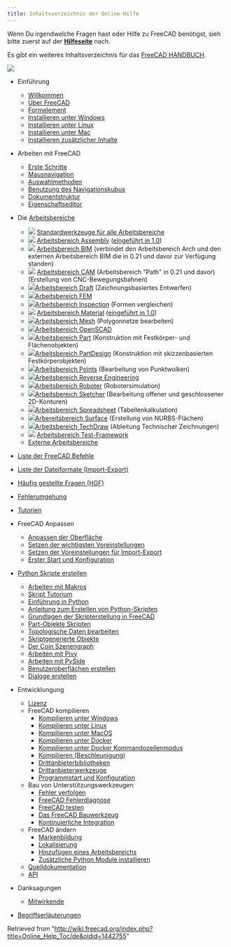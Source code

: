 ```yaml
---
title: Inhaltsverzeichnis der Online-Hilfe
---
```

Wenn Du irgendwelche Fragen hast oder Hilfe zu FreeCAD benötigst, sieh bitte zuerst auf der **[Hilfeseite](/Help/de "Help/de")** nach.

Es gibt ein weiteres Inhaltsverzeichnis für das [FreeCAD HANDBUCH](/Manual:Introduction/de "Manual:Introduction/de").

![](/images/Online_Help_Toc.svg)

* Einführung
  + [Willkommen](/Online_Help_Startpage/de "Online Help Startpage/de")
  + [Über FreeCAD](/About_FreeCAD/de "About FreeCAD/de")
  + [Formelement](/Feature_list/de "Feature list/de")
  + [Installieren unter Windows](/Install_on_Windows/de "Install on Windows/de")
  + [Installieren unter Linux](/Install_on_Linux/de "Install on Linux/de")
  + [Installieren unter Mac](/Install_on_Mac/de "Install on Mac/de")
  + [Installieren zusätzlicher Inhalte](/Installing/de "Installing/de")

* Arbeiten mit FreeCAD
  + [Erste Schritte](/Getting_started/de "Getting started/de")
  + [Mausnavigation](/Mouse_navigation/de "Mouse navigation/de")
  + [Auswahlmethoden](/Selection_methods/de "Selection methods/de")
  + [Benutzung des Navigationskubus](/Navigation_Cube/de "Navigation Cube/de")
  + [Dokumentstruktur](/Document_structure/de "Document structure/de")
  + [Eigenschaftseditor](/Property_editor/de "Property editor/de")

* Die [Arbeitsbereiche](/Workbenches/de "Workbenches/de")
  + ![](/images/Freecad.svg) [Standardwerkzeuge für alle Arbeitsbereiche](/Std_Base/de "Std Base/de")
  + ![](/images/Workbench_Assembly.svg) [Arbeitsbereich Assembly](/Assembly_Workbench/de "Assembly Workbench/de") ([eingeführt in 1.0](/Release_notes_1.0/de "Release notes 1.0/de"))
  + ![](/images/Workbench_BIM.svg) [Arbeitsbereich BIM](/BIM_Workbench/de "BIM Workbench/de") (verbindet den Arbeitsbereich Arch und den externen Arbeitsbereich BIM die in 0.21 und davor zur Verfügung standen)
  + ![](/images/Workbench_CAM.svg) [Arbeitsbereich CAM](/CAM_Workbench/de "CAM Workbench/de") (Arbeitsbereich "Path" in 0.21 und davor) (Erstellung von CNC-Bewegungsbahnen)
  + ![](/images/Workbench_Draft.svg)[Arbeitsbereich Draft](/Draft_Workbench/de "Draft Workbench/de") (Zeichnungsbasiertes Entwerfen)
  + ![](/images/Workbench_FEM.svg)[Arbeitsbereich FEM](/FEM_Workbench/de "FEM Workbench/de")
  + ![](/images/Workbench_Inspection.svg)[Arbeitsbereich Inspection](/Inspection_Workbench/de "Inspection Workbench/de") (Formen vergleichen)
  + ![](/images/Workbench_Material.svg) [Arbeitsbereich Material](/Material_Workbench/de "Material Workbench/de") ([eingeführt in 1.0](/Release_notes_1.0/de "Release notes 1.0/de"))
  + ![](/images/Workbench_Mesh.svg)[Arbeitsbereich Mesh](/Mesh_Workbench/de "Mesh Workbench/de") (Polygonnetze bearbeiten)
  + ![](/images/Workbench_OpenSCAD.svg)[Arbeitsbereich OpenSCAD](/OpenSCAD_Workbench/de "OpenSCAD Workbench/de")
  + ![](/images/Workbench_Part.svg)[Arbeitsbereich Part](/Part_Workbench/de "Part Workbench/de") (Konstruktion mit Festkörper- und Flächenobjekten)
  + ![](/images/Workbench_PartDesign.svg)[Arbeitsbereich PartDesign](/PartDesign_Workbench/de "PartDesign Workbench/de") (Konstruktion mit skizzenbasierten Festkörperobjekten)
  + ![](/images/Workbench_Points.svg)[Arbeitsbereich Points](/Points_Workbench/de "Points Workbench/de") (Bearbeitung von Punktwolken)
  + ![](/images/Workbench_Reverse_Engineering.svg)[Arbeitsbereich Reverse Engineering](/Reverse_Engineering_Workbench/de "Reverse Engineering Workbench/de")
  + ![](/images/Workbench_Robot.svg)[Arbeitsbereich Roboter](/Robot_Workbench/de "Robot Workbench/de") (Robotersimulation)
  + ![](/images/Workbench_Sketcher.svg)[Arbeitsbereich Sketcher](/Sketcher_Workbench/de "Sketcher Workbench/de") (Bearbeitung offener und geschlossener 2D-Konturen)
  + ![](/images/Workbench_Spreadsheet.svg)[Arbeitsbereich Spreadsheet](/Spreadsheet_Workbench/de "Spreadsheet Workbench/de") (Tabellenkalkulation)
  + ![](/images/Workbench_Surface.svg)[Arbereitsbereich Surface](/Surface_Workbench/de "Surface Workbench/de") (Erstellung von NURBS-Flächen)
  + ![](/images/Workbench_TechDraw.svg)[Arbeitsbereich TechDraw](/TechDraw_Workbench/de "TechDraw Workbench/de") (Ableitung Technischer Zeichnungen)
  + ![](/images/Workbench_Test.svg) [Arbeitsbereich Test-Framework](/Testing "Testing")
  + [Externe Arbeitsbereiche](/External_workbenches/de "External workbenches/de")

* [Liste der FreeCAD Befehle](/List_of_Commands/de "List of Commands/de")

* [Liste der Dateiformate (Import-Export)](/Import_Export/de "Import Export/de")

* [Häufig gestellte Fragen (HGF)](/Frequently_asked_questions/de "Frequently asked questions/de")

* [Fehlerumgehung](/Workarounds/de "Workarounds/de")

* [Tutorien](/Tutorials/de "Tutorials/de")

* FreeCAD Anpassen
  + [Anpassen der Oberfläche](/Interface_Customization/de "Interface Customization/de")
  + [Setzen der wichtigsten Voreinstellungen](/Preferences_Editor/de "Preferences Editor/de")
  + [Setzen der Voreinstellungen für Import-Export](/Import_Export_Preferences/de "Import Export Preferences/de")
  + [Erster Start und Konfiguration](/Start_up_and_Configuration "Start up and Configuration")

* [Python Skripte erstellen](/Scripting_and_macros/de "Scripting and macros/de")
  + [Arbeiten mit Makros](/Macros/de "Macros/de")
  + [Skript Tutorium](/Scripts/de "Scripts/de")
  + [Einführung in Python](/Introduction_to_Python/de "Introduction to Python/de")
  + [Anleitung zum Erstellen von Python-Skripten](/Python_scripting_tutorial/de "Python scripting tutorial/de")
  + [Grundlagen der Skripterstellung in FreeCAD](/FreeCAD_Scripting_Basics/de "FreeCAD Scripting Basics/de")
  + [Part-Objekte Skripten](/Part_scripting/de "Part scripting/de")
  + [Topologische Daten bearbeiten](/Topological_data_scripting/de "Topological data scripting/de")
  + [Skriptgenerierte Objekte](/Scripted_objects/de "Scripted objects/de")
  + [Der Coin Szenengraph](/Scenegraph/de "Scenegraph/de")
  + [Arbeiten mit Pivy](/Pivy/de "Pivy/de")
  + [Arbeiten mit PySide](/PySide/de "PySide/de")
  + [Benutzeroberflächen erstellen](/Interface_creation/de "Interface creation/de")
  + [Dialoge erstellen](/Dialog_creation/de "Dialog creation/de")

* Entwicklungung
  + [Lizenz](/License/de "License/de")
  + FreeCAD kompilieren
    - [Kompilieren unter Windows](/Compile_on_Windows/de "Compile on Windows/de")
    - [Kompilieren unter Linux](/Compile_on_Linux/de "Compile on Linux/de")
    - [Kompilieren unter MacOS](/Compile_on_MacOS/de "Compile on MacOS/de")
    - [Kompilieren unter Docker](/Compile_on_Docker/de "Compile on Docker/de")
    - [Kompilieren unter Docker Kommandozeilenmodus](/FreeCAD_Docker_CLI_mode "FreeCAD Docker CLI mode")
    - [Kompilieren (Beschleunigung)](/Compiling_(Speeding_up)/de "Compiling (Speeding up)/de")
    - [Drittanbieterbibliotheken](/Third_Party_Libraries/de "Third Party Libraries/de")
    - [Drittanbieterwerkzeuge](/Third_Party_Tools/de "Third Party Tools/de")
    - [Programmstart und Konfiguration](/Start_up_and_Configuration/de "Start up and Configuration/de")
  + Bau von Unterstützungswerkzeugen
    - [Fehler verfolgen](/Tracker/de "Tracker/de")
    - [FreeCAD Fehlerdiagnose](/Debugging/de "Debugging/de")
    - [FreeCAD testen](/Testing/de "Testing/de")
    - [Das FreeCAD Bauwerkzeug](/FreeCAD_Build_Tool/de "FreeCAD Build Tool/de")
    - [Kontinuierliche Integration](/Continuous_Integration/de "Continuous Integration/de")
  + FreeCAD ändern
    - [Markenbildung](/Branding/de "Branding/de")
    - [Lokalisierung](/Localisation/de "Localisation/de")
    - [Hinzufügen eines Arbeitsbereichs](/Workbench_creation/de "Workbench creation/de")
    - [Zusätzliche Python Module installieren](/Extra_python_modules/de "Extra python modules/de")
  + [Quelldokumentation](/Source_documentation/de "Source documentation/de")
  + [API](https://www.freecadweb.org/api/)

* Danksagungen
  + [Mitwirkende](/Contributors/de "Contributors/de")

* [Begriffserläuterungen](/Glossary/de "Glossary/de")

Retrieved from "<http://wiki.freecad.org/index.php?title=Online_Help_Toc/de&oldid=1442755>"